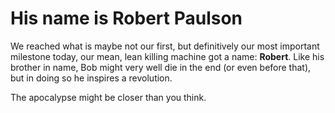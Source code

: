 His name is Robert Paulson
==========================

We reached what is maybe not our first, but definitively our most important milestone today, our mean, lean killing machine got a name: **Robert**. Like his brother in name, Bob might very well die in the end (or even before that), but in doing so he inspires a revolution.

The apocalypse might be closer than you think.
